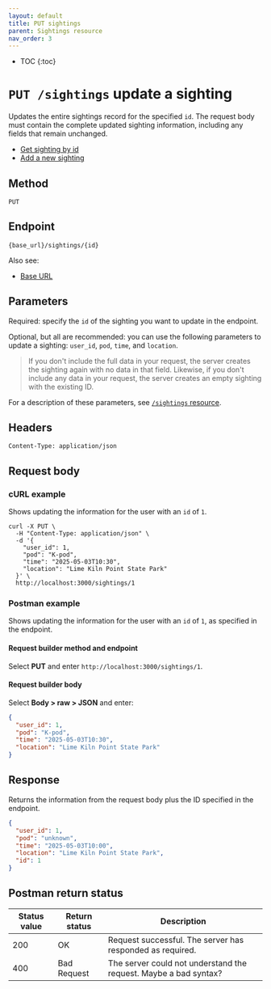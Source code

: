 ```yaml
---
layout: default
title: PUT sightings
parent: Sightings resource
nav_order: 3
---
```


- TOC
{:toc}

# `PUT /sightings` update a sighting

Updates the entire sightings record for the specified `id`. The request body must contain the complete updated sighting information, including any fields that remain unchanged.

* [Get sighting by id](./sightings-get.md)
* [Add a new sighting](./sightings-post.md)

## Method

`PUT`

## Endpoint

`{base_url}/sightings/{id}`

Also see:

* [Base URL](../base-url.md)

## Parameters

Required: specify the `id` of the sighting you want to update in the endpoint.

Optional, but all are recommended: you can use the following parameters to update a sighting: `user_id`, `pod`, `time`, and `location`. 

> If you don't include the full data in your request, the server creates the sighting again with no data in that field. Likewise, if you don't include any data in your request, the server creates an empty sighting with the existing ID.

For a description of these parameters, see [`/sightings` resource](./sightings-resource.md#parameters).

## Headers

`Content-Type: application/json`

## Request body

### cURL example

Shows updating the information for the user with an `id` of `1`.

```shell
curl -X PUT \
  -H "Content-Type: application/json" \
  -d '{
    "user_id": 1,
    "pod": "K-pod",
    "time": "2025-05-03T10:30",
    "location": "Lime Kiln Point State Park"
  }' \
  http://localhost:3000/sightings/1
```

### Postman example

Shows updating the information for the user with an `id` of `1`, as specified in the endpoint.

#### Request builder method and endpoint

Select **PUT** and enter `http://localhost:3000/sightings/1`.

#### Request builder body

Select **Body > raw > JSON** and enter:

```json
{
  "user_id": 1,
  "pod": "K-pod",
  "time": "2025-05-03T10:30",
  "location": "Lime Kiln Point State Park"
}
```

## Response

Returns the information from the request body plus the ID specified in the endpoint.

```json
{
  "user_id": 1,
  "pod": "unknown",
  "time": "2025-05-03T10:00",
  "location": "Lime Kiln Point State Park",
  "id": 1
}
```

## Postman return status

| Status value | Return status | Description                                                  |
| ------------ | ------------- | ------------------------------------------------------------ |
| 200          | OK            | Request successful. The server has responded as required.    |
| 400          | Bad Request   | The server could not understand the request. Maybe a bad syntax? |

